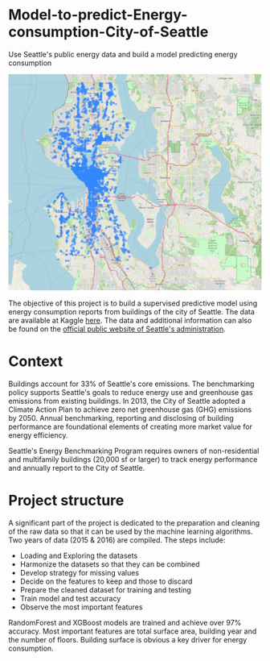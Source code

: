 # Model-to-predict-Energy-consumption-City-of-Seattle
Use Seattle's public energy data and build a model predicting energy consumption

![](asset/map.jpg)

The objective of this project is to build a supervised predictive model using energy consumption reports from buildings of the city of Seattle.
The data are available at Kaggle [here](https://www.kaggle.com/city-of-seattle/sea-building-energy-benchmarking?select=socrata_metadata_2016-building-energy-benchmarking.json). The data and additional information can also be found on the [official public website of Seattle's administration](http://www.seattle.gov/environment/climate-change/buildings-and-energy/energy-benchmarking).

# Context
Buildings account for 33% of Seattle's core emissions. The benchmarking policy supports Seattle's goals to reduce energy use and greenhouse gas emissions from existing buildings. In 2013, the City of Seattle adopted a Climate Action Plan to achieve zero net greenhouse gas (GHG) emissions by 2050. Annual benchmarking, reporting and disclosing of building performance are foundational elements of creating more market value for energy efficiency. 

Seattle's Energy Benchmarking Program requires owners of non-residential and multifamily buildings (20,000 sf or larger) to track energy performance and annually report  to the City of Seattle.

# Project structure

A significant part of the project is dedicated to the preparation and cleaning of the raw data so that it can be used by the machine learning algorithms.
Two years of data (2015 & 2016) are compiled.
The steps include:
- Loading and Exploring the datasets
- Harmonize the datasets so that they can be combined
- Develop strategy for missing values
- Decide on the features to keep and those to discard
- Prepare the cleaned dataset for training and testing
- Train model and test accuracy
- Observe the most important features

RandomForest and XGBoost models are trained and achieve over 97% accuracy.
Most important features are total surface area, building year and the number of floors. Building surface is obvious a key driver for energy consumption.
